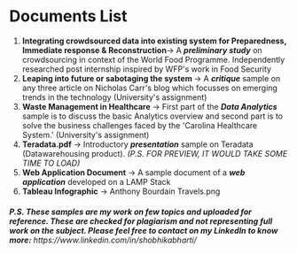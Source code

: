 # Documents List
<ol>
 <li> <b>Integrating crowdsourced data into existing system for Preparedness, Immediate response & Reconstruction</b>-> A <b><i>preliminary study</i></b> on crowdsourcing in context of the World Food Programme. Independently researched post internship inspired by WFP's work in Food Security</li>  
  <li> <b>Leaping into future or sabotaging the system </b>-> A <b><i>critique</i></b> sample on any three article on Nicholas Carr's blog which focusses on emerging trends in the technology (University's assignment)</li>

  <li> <b>Waste Management in Healthcare</b> -> First part of the <b><i>Data Analytics</i></b> sample is to discuss the basic Analytics overview and second part is to solve the business challenges faced by the 'Carolina Healthcare System.' (University's assignment)</li>

  <li> <b>Teradata.pdf</b> -> Introductory <b><i>presentation</i></b> sample on Teradata (Datawarehousing product). <i>(P.S. FOR PREVIEW, IT WOULD TAKE SOME TIME TO LOAD)</i></li>

  <li> <b>Web Application Document</b> -> A sample document of a <b><i>web application</i></b> developed on a LAMP Stack</li>

  <li> <b>Tableau Infographic</b> -> Anthony Bourdain Travels.png</li>
</ol>

<h6><b><i>P.S. These samples are my work on few topics and uploaded for reference. These are checked for plagiarism and not representing full work on the subject. Please feel free to contact on my LinkedIn to know more:</i></b> https://www.linkedin.com/in/shobhikabharti/</h6>
